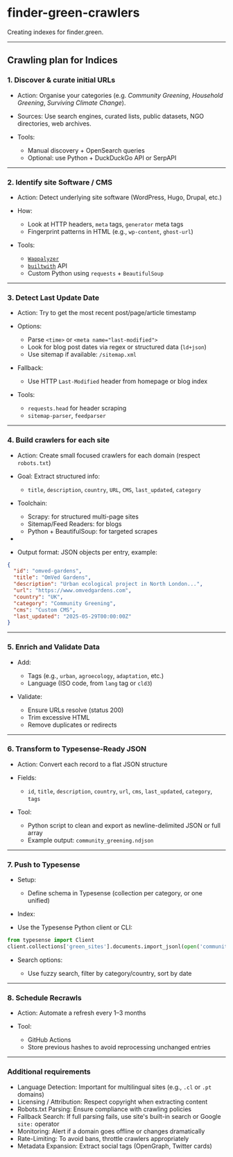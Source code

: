 # finder-green-crawlers

Creating indexes for finder.green.

---

## Crawling plan for Indices

### 1. Discover & curate initial URLs

* Action: Organise your categories (e.g. *Community Greening*, *Household Greening*, *Surviving Climate Change*).
* Sources: Use search engines, curated lists, public datasets, NGO directories, web archives.
* Tools:

  * Manual discovery + OpenSearch queries
  * Optional: use Python + DuckDuckGo API or SerpAPI

---

### 2. Identify site Software / CMS

* Action: Detect underlying site software (WordPress, Hugo, Drupal, etc.)
* How:

  * Look at HTTP headers, `meta` tags, `generator` meta tags
  * Fingerprint patterns in HTML (e.g., `wp-content`, `ghost-url`)
* Tools:

  * [`Wappalyzer`](https://www.wappalyzer.com/)
  * [`builtwith`](https://builtwith.com/) API
  * Custom Python using `requests` + `BeautifulSoup`

---

### 3. Detect Last Update Date

* Action: Try to get the most recent post/page/article timestamp
* Options:

  * Parse `<time>` or `<meta name="last-modified">`
  * Look for blog post dates via regex or structured data (`ld+json`)
  * Use sitemap if available: `/sitemap.xml`
* Fallback:

  * Use HTTP `Last-Modified` header from homepage or blog index
* Tools:

  * `requests.head` for header scraping
  * `sitemap-parser`, `feedparser`

---

### 4. Build crawlers for each site

* Action: Create small focused crawlers for each domain (respect `robots.txt`)
* Goal: Extract structured info:

  * `title`, `description`, `country`, `URL`, `CMS`, `last_updated`, `category`

* Toolchain:

  * Scrapy: for structured multi-page sites
  * Sitemap/Feed Readers: for blogs
  * Python + BeautifulSoup: for targeted scrapes
* 
* Output format: JSON objects per entry, example:

```json
{
  "id": "omved-gardens",
  "title": "OmVed Gardens",
  "description": "Urban ecological project in North London...",
  "url": "https://www.omvedgardens.com",
  "country": "UK",
  "category": "Community Greening",
  "cms": "Custom CMS",
  "last_updated": "2025-05-29T00:00:00Z"
}
```

---

### 5. Enrich and Validate Data

* Add:

  * Tags (e.g., `urban`, `agroecology`, `adaptation`, etc.)
  * Language (ISO code, from `lang` tag or `cld3`)
* Validate:

  * Ensure URLs resolve (status 200)
  * Trim excessive HTML
  * Remove duplicates or redirects

---

### 6. Transform to Typesense-Ready JSON

* Action: Convert each record to a flat JSON structure
* Fields:

  * `id`, `title`, `description`, `country`, `url`, `cms`, `last_updated`, `category`, `tags`
* Tool:

  * Python script to clean and export as newline-delimited JSON or full array
  * Example output: `community_greening.ndjson`

---

### 7. Push to Typesense

* Setup:

  * Define schema in Typesense (collection per category, or one unified)

* Index:

* Use the Typesense Python client or CLI:

```python
from typesense import Client
client.collections['green_sites'].documents.import_jsonl(open('community_greening.ndjson'))
```

* Search options:

  * Use fuzzy search, filter by category/country, sort by date

---

### 8. Schedule Recrawls

* Action: Automate a refresh every 1–3 months
* Tool:

  * GitHub Actions
  * Store previous hashes to avoid reprocessing unchanged entries

---

### Additional requirements

* Language Detection: Important for multilingual sites (e.g., `.cl` or `.pt` domains)
* Licensing / Attribution: Respect copyright when extracting content
* Robots.txt Parsing: Ensure compliance with crawling policies
* Fallback Search: If full parsing fails, use site's built-in search or Google `site:` operator
* Monitoring: Alert if a domain goes offline or changes dramatically
* Rate-Limiting: To avoid bans, throttle crawlers appropriately
* Metadata Expansion: Extract social tags (OpenGraph, Twitter cards)

